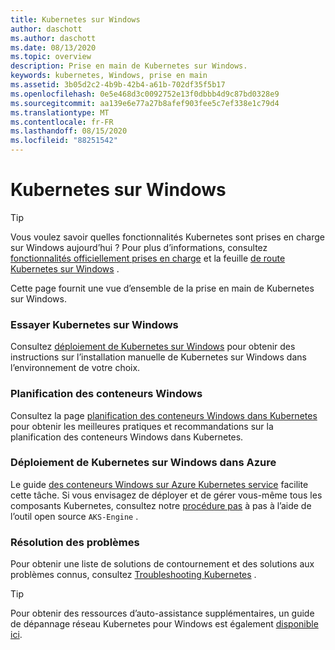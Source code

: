 ```yaml
---
title: Kubernetes sur Windows
author: daschott
ms.author: daschott
ms.date: 08/13/2020
ms.topic: overview
description: Prise en main de Kubernetes sur Windows.
keywords: kubernetes, Windows, prise en main
ms.assetid: 3b05d2c2-4b9b-42b4-a61b-702df35f5b17
ms.openlocfilehash: 0e5e468d3c0092752e13f0dbbb4d9c87bd0328e9
ms.sourcegitcommit: aa139e6e77a27b8afef903fee5c7ef338e1c79d4
ms.translationtype: MT
ms.contentlocale: fr-FR
ms.lasthandoff: 08/15/2020
ms.locfileid: "88251542"
---
```

# <a name="kubernetes-on-windows"></a>Kubernetes sur Windows

> [!TIP]
> Vous voulez savoir quelles fonctionnalités Kubernetes sont prises en charge sur Windows aujourd’hui ? Pour plus d’informations, consultez [fonctionnalités officiellement prises en charge](https://kubernetes.io/docs/setup/production-environment/windows/intro-windows-in-kubernetes/#supported-functionality-and-limitations) et la feuille [de route Kubernetes sur Windows](https://github.com/orgs/kubernetes/projects/8) .

Cette page fournit une vue d’ensemble de la prise en main de Kubernetes sur Windows.


### <a name="try-out-kubernetes-on-windows"></a>Essayer Kubernetes sur Windows

Consultez [déploiement de Kubernetes sur Windows](https://kubernetes.io/docs/tasks/administer-cluster/kubeadm/adding-windows-nodes/) pour obtenir des instructions sur l’installation manuelle de Kubernetes sur Windows dans l’environnement de votre choix.


### <a name="scheduling-windows-containers"></a>Planification des conteneurs Windows

Consultez la page [planification des conteneurs Windows dans Kubernetes](https://kubernetes.io/docs/setup/production-environment/windows/user-guide-windows-containers/) pour obtenir les meilleures pratiques et recommandations sur la planification des conteneurs Windows dans Kubernetes.


### <a name="deploying-kubernetes-on-windows-in-azure"></a>Déploiement de Kubernetes sur Windows dans Azure

Le guide [des conteneurs Windows sur Azure Kubernetes service](/azure/aks/windows-container-cli) facilite cette tâche. Si vous envisagez de déployer et de gérer vous-même tous les composants Kubernetes, consultez notre [procédure pas](https://github.com/Azure/aks-engine/blob/master/docs/topics/windows.md) à pas à l’aide de l’outil open source `AKS-Engine` .

### <a name="troubleshooting"></a>Résolution des problèmes
Pour obtenir une liste de solutions de contournement et des solutions aux problèmes connus, consultez [Troubleshooting Kubernetes](./common-problems.md) .
>[!TIP]
> Pour obtenir des ressources d’auto-assistance supplémentaires, un guide de dépannage réseau Kubernetes pour Windows est également [disponible ici](https://techcommunity.microsoft.com/t5/Networking-Blog/Troubleshooting-Kubernetes-Networking-on-Windows-Part-1/ba-p/508648).
